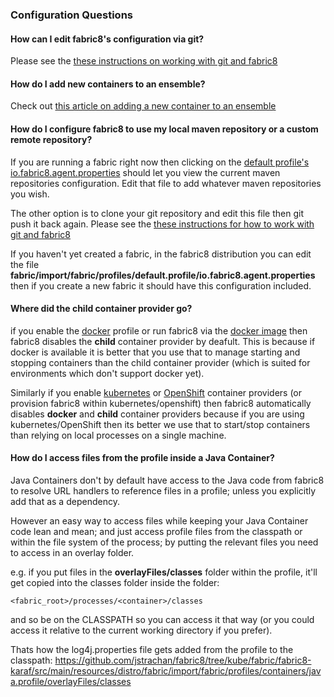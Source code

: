 ### Configuration Questions

#### How can I edit fabric8's configuration via git?

Please see the [these instructions on working with git and fabric8](http://fabric8.io/gitbook/git.html)

#### How do I add new containers to an ensemble?

Check out [this article on adding a new container to an ensemble](http://fabric8.io/gitbook/registry.html#adding-containers-to-the-ensemble)

#### How do I configure fabric8 to use my local maven repository or a custom remote repository?

If you are running a fabric right now then clicking on the [default profile's io.fabric8.agent.properties](http://localhost:8181/hawtio/index.html#/wiki/branch/1.0/view/fabric/profiles/default.profile/io.fabric8.agent.properties) should let you view the current maven repositories configuration. Edit that file to add whatever maven repositories you wish.

The other option is to clone your git repository and edit this file then git push it back again. Please see the [these instructions for how to work with git and fabric8](http://fabric8.io/gitbook/git.html)

If you haven't yet created a fabric, in the fabric8 distribution you can edit the file **fabric/import/fabric/profiles/default.profile/io.fabric8.agent.properties** then if you create a new fabric it should have this configuration included.

#### Where did the child container provider go?

if you enable the [docker](http://fabric8.io/gitbook/docker.html) profile or run fabric8 via the [docker image](https://registry.hub.docker.com/u/fabric8/fabric8/) then fabric8 disables the **child** container provider by deafult. This is because if docker is available it is better that you use that to manage starting and stopping containers than the child container provider (which is suited for environments which don't support docker yet).

Similarly if you enable [kubernetes](http://fabric8.io/gitbook/kubernetes.html) or [OpenShift](http://fabric8.io/gitbook/openshift.html) container providers (or provision fabric8 within kubernetes/openshift) then fabric8 automatically disables **docker** and **child** container providers because if you are using kubernetes/OpenShift then its better we use that to start/stop containers than relying on local processes on a single machine.

#### How do I access files from the profile inside a Java Container?

Java Containers don't by default have access to the Java code from fabric8 to resolve URL handlers to reference files in a profile; unless you explicitly add that as a dependency.

However an easy way to access files while keeping your Java Container code lean and mean; and just access profile files from the classpath or within the file system of the process; by putting the relevant files you need to access in an overlay folder.

e.g. if you put files in the **overlayFiles/classes** folder within the profile, it'll get copied into the classes folder inside the folder:

    <fabric_root>/processes/<container>/classes

and so be on the CLASSPATH so you can access it that way (or you could access it relative to the current working directory if you prefer).

Thats how the log4j.properties file gets added from the profile to the classpath:
https://github.com/jstrachan/fabric8/tree/kube/fabric/fabric8-karaf/src/main/resources/distro/fabric/import/fabric/profiles/containers/java.profile/overlayFiles/classes